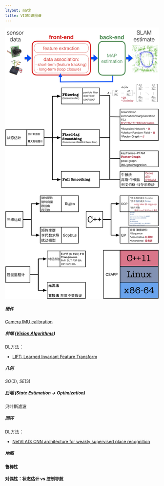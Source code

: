 ```yaml
---
layout: math
title: VIO知识图谱
---
```




![VIO](/images/VIO.jpg)



##### 硬件

[Camera IMU calibration](https://github.com/ethz-asl/kalibr/wiki/camera-imu-calibration)



##### 前端 ([Vision Algorithms](http://rpg.ifi.uzh.ch/teaching.html))

DL方法：

- [LIFT: Learned Invariant Feature Transform](https://github.com/cvlab-epfl/LIFT)



##### 几何

$SO(3)$, $SE(3)$



##### 后端 (State Estimation $\to$ Optimization)

贝叶斯滤波



##### 回环

DL方法：

- [NetVLAD: CNN architecture for weakly supervised place recognition](https://github.com/Relja/netvlad)



##### 地图



#### 鲁棒性



#### 对偶性：状态估计 vs 控制导航